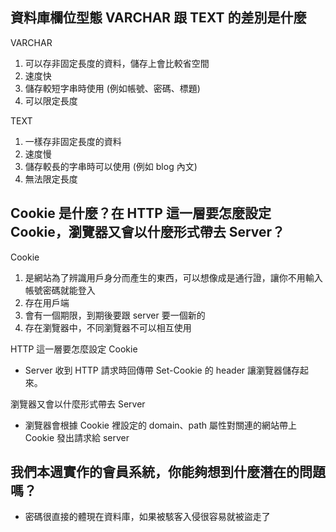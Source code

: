 ## 資料庫欄位型態 VARCHAR 跟 TEXT 的差別是什麼

VARCHAR 
1. 可以存非固定長度的資料，儲存上會比較省空間
2. 速度快
3. 儲存較短字串時使用 (例如帳號、密碼、標題)
4. 可以限定長度

TEXT
1. 一樣存非固定長度的資料
2. 速度慢
3. 儲存較長的字串時可以使用 (例如 blog 內文)
4. 無法限定長度


## Cookie 是什麼？在 HTTP 這一層要怎麼設定 Cookie，瀏覽器又會以什麼形式帶去 Server？

Cookie
1. 是網站為了辨識用戶身分而產生的東西，可以想像成是通行證，讓你不用輸入帳號密碼就能登入
2. 存在用戶端
3. 會有一個期限，到期後要跟 server 要一個新的
4. 存在瀏覽器中，不同瀏覽器不可以相互使用

HTTP 這一層要怎麼設定 Cookie
- Server 收到 HTTP 請求時回傳帶 Set-Cookie 的 header 讓瀏覽器儲存起來。

瀏覽器又會以什麼形式帶去 Server
-  瀏覽器會根據 Cookie 裡設定的 domain、path 屬性對關連的網站帶上 Cookie 發出請求給 server 


## 我們本週實作的會員系統，你能夠想到什麼潛在的問題嗎？

- 密碼很直接的體現在資料庫，如果被駭客入侵很容易就被盜走了
